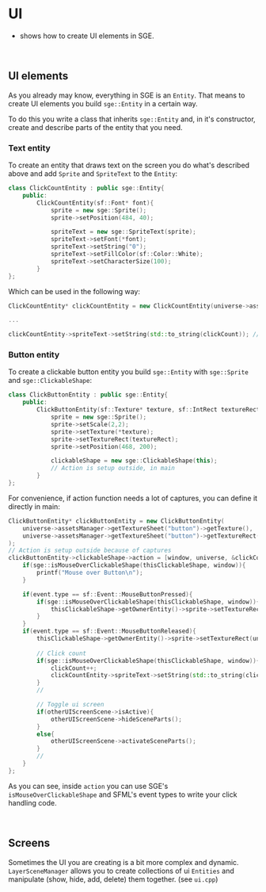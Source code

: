 # UI

- shows how to create UI elements in SGE.

<br>

## UI elements

As you already may know, everything in SGE is an `Entity`. That means to create UI elements you build `sge::Entity` in a certain way.

To do this you write a class that inherits `sge::Entity` and, in it's constructor, create and describe parts of the entity that you need.


### Text entity

To create an entity that draws text on the screen you do what's described above and add `Sprite` and `SpriteText` to the `Entity`:

```C++
class ClickCountEntity : public sge::Entity{
    public: 
        ClickCountEntity(sf::Font* font){
            sprite = new sge::Sprite();
            sprite->setPosition(484, 40);

            spriteText = new sge::SpriteText(sprite);
            spriteText->setFont(*font);
            spriteText->setString("0");
            spriteText->setFillColor(sf::Color::White);
            spriteText->setCharacterSize(100);
        }
};
```

Which can be used in the following way:

```C++
ClickCountEntity* clickCountEntity = new ClickCountEntity(universe->assetsManager->getFont("m5x7"));

...

clickCountEntity->spriteText->setString(std::to_string(clickCount)); // Update text
```

### Button entity

To create a clickable button entity you build `sge::Entity` with `sge::Sprite` and `sge::ClickableShape`:

```C++
class ClickButtonEntity : public sge::Entity{
    public:
        ClickButtonEntity(sf::Texture* texture, sf::IntRect textureRect){
            sprite = new sge::Sprite(); 
            sprite->setScale(2,2);
            sprite->setTexture(*texture);
            sprite->setTextureRect(textureRect);
            sprite->setPosition(468, 200);

            clickableShape = new sge::ClickableShape(this);
            // Action is setup outside, in main
        }
};
```

For convenience, if action function needs a lot of captures, you can define it directly in main:

```C++
ClickButtonEntity* clickButtonEntity = new ClickButtonEntity(
    universe->assetsManager->getTextureSheet("button")->getTexture(),
    universe->assetsManager->getTextureSheet("button")->getTextureRect(0)
);
// Action is setup outside because of captures
clickButtonEntity->clickableShape->action = [window, universe, &clickCount, clickCountEntity, otherUIScreenScene](sge::ClickableShape* thisClickableShape, sf::Event event){
    if(sge::isMouseOverClickableShape(thisClickableShape, window)){
        printf("Mouse over Button\n");
    }

    if(event.type == sf::Event::MouseButtonPressed){
        if(sge::isMouseOverClickableShape(thisClickableShape, window)){
            thisClickableShape->getOwnerEntity()->sprite->setTextureRect(universe->assetsManager->getTextureSheet("button")->getTextureRect(1));
        }
    }
    if(event.type == sf::Event::MouseButtonReleased){
        thisClickableShape->getOwnerEntity()->sprite->setTextureRect(universe->assetsManager->getTextureSheet("button")->getTextureRect(0));
        
        // Click count
        if(sge::isMouseOverClickableShape(thisClickableShape, window)){
            clickCount++;
            clickCountEntity->spriteText->setString(std::to_string(clickCount));
        }
        //

        // Toggle ui screen
        if(otherUIScreenScene->isActive){
            otherUIScreenScene->hideSceneParts();
        }
        else{
            otherUIScreenScene->activateSceneParts();
        }
        //
    }
};
```

As you can see, inside `action` you can use SGE's `isMouseOverClickableShape` and SFML's event types to write your click handling code.

<br>

## Screens

Sometimes the UI you are creating is a bit more complex and dynamic. `LayerSceneManager` allows you to create collections of ui `Entities` and manipulate (show, hide, add, delete) them together. (see `ui.cpp`)